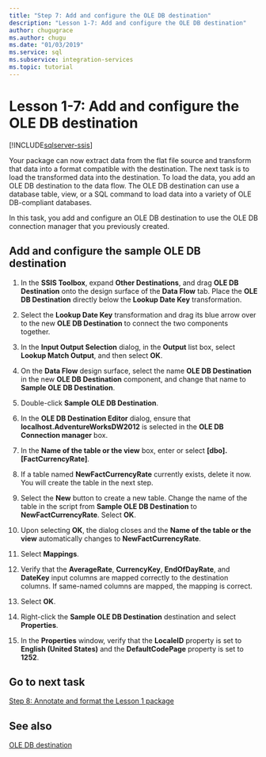 ```yaml
---
title: "Step 7: Add and configure the OLE DB destination"
description: "Lesson 1-7: Add and configure the OLE DB destination"
author: chugugrace
ms.author: chugu
ms.date: "01/03/2019"
ms.service: sql
ms.subservice: integration-services
ms.topic: tutorial
---
```

# Lesson 1-7: Add and configure the OLE DB destination

[!INCLUDE[sqlserver-ssis](../includes/applies-to-version/sqlserver-ssis.md)]



Your package can now extract data from the flat file source and transform that data into a format compatible with the destination. The next task is to load the transformed data into the destination. To load the data, you add an OLE DB destination to the data flow. The OLE DB destination can use a database table, view, or a SQL command to load data into a variety of OLE DB-compliant databases.  
  
In this task, you add and configure an OLE DB destination to use the OLE DB connection manager that you previously created.  
  
## Add and configure the sample OLE DB destination  
  
1.  In the **SSIS Toolbox**, expand **Other Destinations**, and drag **OLE DB Destination** onto the design surface of the **Data Flow** tab. Place the **OLE DB Destination** directly below the **Lookup Date Key** transformation.  
  
2.  Select the **Lookup Date Key** transformation and drag its blue arrow over to the new **OLE DB Destination** to connect the two components together.  
  
3.  In the **Input Output Selection** dialog, in the **Output** list box, select **Lookup Match Output**, and then select **OK**.  
  
4.  On the **Data Flow** design surface, select the name **OLE DB Destination** in the new **OLE DB Destination** component, and change that name to **Sample OLE DB Destination**.  
  
5.  Double-click **Sample OLE DB Destination**.  
  
6.  In the **OLE DB Destination Editor** dialog, ensure that **localhost.AdventureWorksDW2012** is selected in the **OLE DB Connection manager** box.  
  
7.  In the **Name of the table or the view** box, enter or select **[dbo].[FactCurrencyRate]**.  
 
8.  If a table named **NewFactCurrencyRate** currently exists, delete it now. You will create the table in the next step.
 
9.  Select the **New** button to create a new table.  Change the name of the table in the script from **Sample OLE DB Destination** to **NewFactCurrencyRate**.  Select **OK**.  
 
10. Upon selecting **OK**, the dialog closes and the **Name of the table or the view** automatically changes to **NewFactCurrencyRate**.  
  
11. Select **Mappings**.  
  
12. Verify that the **AverageRate**, **CurrencyKey**, **EndOfDayRate**, and **DateKey** input columns are mapped correctly to the destination columns. If same-named columns are mapped, the mapping is correct.  
  
13. Select **OK**.  
  
14. Right-click the **Sample OLE DB Destination** destination and select **Properties**.  
  
15. In the **Properties** window, verify that the **LocaleID** property is set to **English (United States)** and the **DefaultCodePage** property is set to **1252**.  
  
## Go to next task
[Step 8: Annotate and format the Lesson 1 package](../integration-services/lesson-1-8-making-the-lesson-1-package-easier-to-understand.md)  
  
## See also  
[OLE DB destination](../integration-services/data-flow/ole-db-destination.md)  
  
  
  
